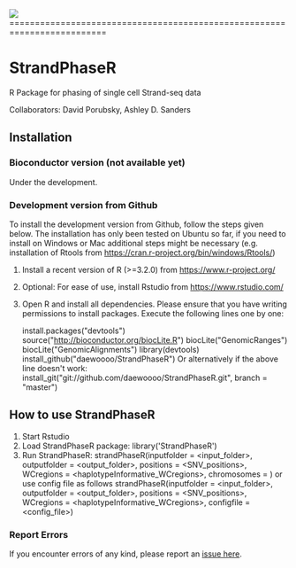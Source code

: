 <img src="https://github.com/daewoooo/StrandPhaseR/raw/master/StrandPhaseR_logo.png" />
=========================================================================

# StrandPhaseR
R Package for phasing of single cell Strand-seq data 

Collaborators: David Porubsky, Ashley D. Sanders

## Installation

### Bioconductor version (not available yet)
Under the development.

### Development version from Github
To install the development version from Github, follow the steps given below. The installation has only been tested on Ubuntu so far, if you need to install on Windows or Mac additional steps might be necessary (e.g. installation of Rtools from https://cran.r-project.org/bin/windows/Rtools/)

1. Install a recent version of R (>=3.2.0) from https://www.r-project.org/
2. Optional: For ease of use, install Rstudio from https://www.rstudio.com/
3. Open R and install all dependencies. Please ensure that you have writing permissions to install packages. Execute the following lines one by one:

   	install.packages("devtools")
	source("http://bioconductor.org/biocLite.R")
	biocLite("GenomicRanges")
	biocLite("GenomicAlignments")
	library(devtools)
	install_github("daewoooo/StrandPhaseR")
	Or alternatively if the above line doesn't work:
	install_git("git://github.com/daewoooo/StrandPhaseR.git", branch = "master")

## How to use StrandPhaseR

1. Start Rstudio
2. Load StrandPhaseR package: 	library('StrandPhaseR')
3. Run StrandPhaseR: 	strandPhaseR(inputfolder = <input_folder>, outputfolder = <output_folder>, positions = <SNV_positions>, WCregions = <haplotypeInformative_WCregions>, chromosomes = <chromosomes2analyze>) or use config file as follows strandPhaseR(inputfolder = <input_folder>, outputfolder = <output_folder>, positions = <SNV_positions>, WCregions = <haplotypeInformative_WCregions>, configfile = <config_file>)

### Report Errors

If you encounter errors of any kind, please report an [issue here](https://github.com/daewoooo/StrandPhaseR/issues/new).
